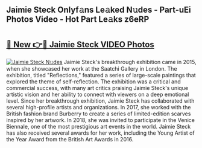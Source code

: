 ## Jaimie Steck Onlyf𝚊ns Le𝚊ked N𝚞des - Part-uEi Photos Video - Hot Part Le𝚊ks z6eRP

# <h2><a href="http://ac25016.deff.icu/?id=Jaimie+Steck">🔗 New 👉🔴 Jaimie Steck VIDEO Photos</a></h2>

[![Jaimie Steck N𝚞des](https://i.imgur.com/rIISA9y.gif)](http://ac25016.deff.icu/?id=Jaimie+Steck)
Jaimie Steck's breakthrough exhibition came in 2015, when she showcased her work at the Saatchi Gallery in London. The exhibition, titled "Reflections," featured a series of large-scale paintings that explored the theme of self-reflection. The exhibition was a critical and commercial success, with many art critics praising Jaimie Steck's unique artistic vision and her ability to connect with viewers on a deep emotional level. Since her breakthrough exhibition, Jaimie Steck has collaborated with several high-profile artists and organizations. In 2017, she worked with the British fashion brand Burberry to create a series of limited-edition scarves inspired by her artwork. In 2018, she was invited to participate in the Venice Biennale, one of the most prestigious art events in the world. Jaimie Steck has also received several awards for her work, including the Young Artist of the Year Award from the British Art Awards in 2016.
